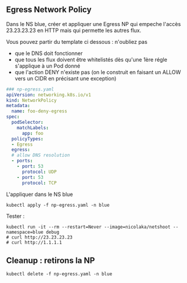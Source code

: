 ## Egress Network Policy

Dans le NS blue, créer et appliquer une Egress NP qui empeche l'accès 23.23.23.23 en HTTP mais qui permette les autres flux.

Vous pouvez partir du template ci dessous : n'oubliez pas 
* que le DNS doit fonctionner 
* que tous les flux doivent être whitelistés dès qu'une 1ère régle s'applique à un Pod donné
* que l'action DENY n'existe pas (on le construit en faisant un ALLOW vers un CIDR en précisant une exception)

```yaml
### np-egress.yaml
apiVersion: networking.k8s.io/v1
kind: NetworkPolicy
metadata:
  name: foo-deny-egress
spec:
  podSelector:
    matchLabels:
      app: foo
  policyTypes:
  - Egress
  egress:
  # allow DNS resolution
  - ports:
    - port: 53
      protocol: UDP
    - port: 53
      protocol: TCP
```
L'appliquer dans le NS blue
```shell
kubectl apply -f np-egress.yaml -n blue
```

Tester :
```shell
kubectl run -it --rm --restart=Never --image=nicolaka/netshoot --namespace=blue debug
# curl http://23.23.23.23
# curl http://1.1.1.1
```


## Cleanup : retirons la NP
```shell
kubectl delete -f np-egress.yaml -n blue
```
